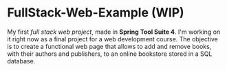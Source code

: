 # FullStack-Web-Example (WIP)
My first _full stack web project_, made in **Spring Tool Suite 4**. I'm working on it right now as a final project for a web development course. The objective is to create a functional web page that allows to add and remove books, with their authors and publishers, to an online bookstore stored in a SQL database.
